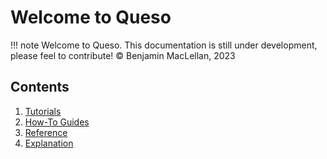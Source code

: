 # Welcome to Queso
!!! note
    Welcome to Queso. 
    This documentation is still under development, please feel to contribute! 
    © Benjamin MacLellan, 2023


## Contents
1. [Tutorials](tutorials.md)
2. [How-To Guides](how-to-guides.md)
3. [Reference](reference.md)
4. [Explanation](explanation.md)


